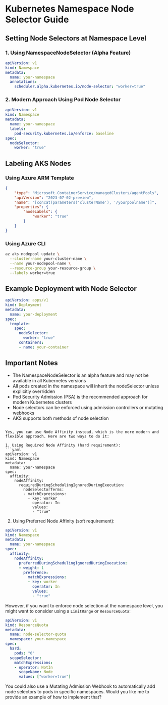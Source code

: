 # Kubernetes Namespace Node Selector Guide

## Setting Node Selectors at Namespace Level

### 1. Using NamespaceNodeSelector (Alpha Feature)
```yaml
apiVersion: v1
kind: Namespace
metadata:
  name: your-namespace
  annotations:
    scheduler.alpha.kubernetes.io/node-selector: "worker=true"
```

### 2. Modern Approach Using Pod Node Selector
```yaml
apiVersion: v1
kind: Namespace
metadata:
  name: your-namespace
  labels:
    pod-security.kubernetes.io/enforce: baseline
spec:
  nodeSelector:
    worker: "true"
```

## Labeling AKS Nodes

### Using Azure ARM Template
```json
{
    "type": "Microsoft.ContainerService/managedClusters/agentPools",
    "apiVersion": "2023-07-02-preview",
    "name": "[concat(parameters('clusterName'), '/yourpoolname')]",
    "properties": {
        "nodeLabels": {
            "worker": "true"
        }
    }
}
```

### Using Azure CLI
```bash
az aks nodepool update \
  --cluster-name your-cluster-name \
  --name your-nodepool-name \
  --resource-group your-resource-group \
  --labels worker=true
```

## Example Deployment with Node Selector
```yaml
apiVersion: apps/v1
kind: Deployment
metadata:
  name: your-deployment
spec:
  template:
    spec:
      nodeSelector:
        worker: "true"
      containers:
      - name: your-container
```

## Important Notes

* The NamespaceNodeSelector is an alpha feature and may not be available in all Kubernetes versions
* All pods created in the namespace will inherit the nodeSelector unless explicitly overridden
* Pod Security Admission (PSA) is the recommended approach for modern Kubernetes clusters
* Node selectors can be enforced using admission controllers or mutating webhooks
* AKS supports both methods of node selection




```

Yes, you can use Node Affinity instead, which is the more modern and flexible approach. Here are two ways to do it:

1. Using Required Node Affinity (hard requirement):
```yaml
apiVersion: v1
kind: Namespace
metadata:
  name: your-namespace
spec:
  affinity:
    nodeAffinity:
      requiredDuringSchedulingIgnoredDuringExecution:
        nodeSelectorTerms:
        - matchExpressions:
          - key: worker
            operator: In
            values:
            - "true"
```

2. Using Preferred Node Affinity (soft requirement):
```yaml
apiVersion: v1
kind: Namespace
metadata:
  name: your-namespace
spec:
  affinity:
    nodeAffinity:
      preferredDuringSchedulingIgnoredDuringExecution:
      - weight: 1
        preference:
          matchExpressions:
          - key: worker
            operator: In
            values:
            - "true"
```

However, if you want to enforce node selection at the namespace level, you might want to consider using a `LimitRange` or `ResourceQuota`:

```yaml
apiVersion: v1
kind: ResourceQuota
metadata:
  name: node-selector-quota
  namespace: your-namespace
spec:
  hard:
    pods: "0"
  scopeSelector:
    matchExpressions:
    - operator: NotIn
      scopeName: Node
      values: ["worker=true"]
```

You could also use a Mutating Admission Webhook to automatically add node selectors to pods in specific namespaces. Would you like me to provide an example of how to implement that?

